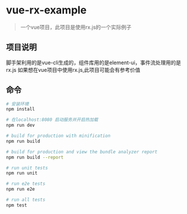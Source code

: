 # vue-rx-example

> 一个vue项目，此项目是使用rx.js的一个实际例子

## 项目说明

脚手架利用的是vue-cli生成的，组件库用的是element-ui，事件流处理用的是rx.js
如果想在vue项目中使用rx.js,此项目可能会有参考价值

## 命令

``` bash
# 安装环境
npm install

# 在localhost:8080 启动服务并开启热加载
npm run dev

# build for production with minification
npm run build

# build for production and view the bundle analyzer report
npm run build --report

# run unit tests
npm run unit

# run e2e tests
npm run e2e

# run all tests
npm test
```
